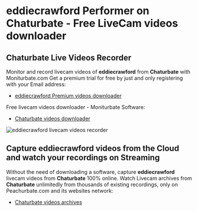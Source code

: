 # eddiecrawford Performer on Chaturbate - Free LiveCam videos downloader

## Chaturbate Live Videos Recorder

Monitor and record livecam videos of **eddiecrawford** from **Chaturbate** with Moniturbate.com
Get a premium trial for free by just and only registering with your Email address:
* [eddiecrawford Premium videos downloader](https://moniturbate.com/request-demo-licence-key.html)

Free livecam videos downloader - Moniturbate Software:
* [Chaturbate videos downloader](https://moniturbate.com/moniturbate-download-software.html)

![eddiecrawford livecam videos recorder](https://peachurnet.com/templates/moniturbate-software.png)


## Capture eddiecrawford videos from the Cloud and watch your recordings on Streaming

Without the need of downloading a software, capture **eddiecrawford** livecam videos from **Chaturbate** 100% online.
Watch Livecam archives from **Chaturbate** unlimitedly from thousands of existing recordings, only on Peachurbate.com and its websites network:
* [Chaturbate videos archives](https://peachurnet.com/)